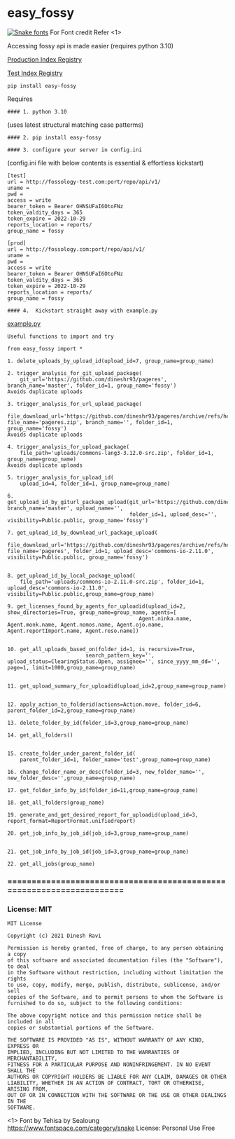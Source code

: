 # easy_fossy

[![Snake fonts](https://see.fontimg.com/api/renderfont4/mLZ3a/eyJyIjoiZnMiLCJoIjoxNzEsInciOjI2MjUsImZzIjo2NSwiZmdjIjoiIzAwMDAwMCIsImJnYyI6IiNGRkZGRkYiLCJ0IjoxfQ/ZWFzeV9mb3NzeQ/terasong.png)](https://www.fontspace.com/category/snake) For Font credit Refer <1>

Accessing fossy api is made easier (requires python 3.10)

[Production Index Registry](https://pypi.org/project/easy-fossy/)

[Test Index Registry](https://test.pypi.org/project/easy-fossy/)

```
pip install easy-fossy
```

Requires

```
#### 1. python 3.10
```

(uses latest structural matching case patterms)

```
#### 2. pip install easy-fossy

```

```
#### 3. configure your server in config.ini
```

(config.ini file with below contents is essential & effortless kickstart)

```
[test]
url = http://fossology-test.com:port/repo/api/v1/
uname =
pwd =
access = write
bearer_token = Bearer OHNSUFaI6OtoFNz
token_valdity_days = 365
token_expire = 2022-10-29
reports_location = reports/
group_name = fossy

[prod]
url = http://fossology.com:port/repo/api/v1/
uname =
pwd =
access = write
bearer_token = Bearer OHNSUFaI6OtoFNz
token_valdity_days = 365
token_expire = 2022-10-29
reports_location = reports/
group_name = fossy
```

```
#### 4.  Kickstart straight away with example.py
```

[example.py](https://github.com/dineshr93/easy_fossy/blob/master/example.py)

```
Useful functions to import and try

from easy_fossy import *

1. delete_uploads_by_upload_id(upload_id=7, group_name=group_name)

2. trigger_analysis_for_git_upload_package(
    git_url='https://github.com/dineshr93/pageres', branch_name='master', folder_id=1, group_name='fossy')
Avoids duplicate uploads

3. trigger_analysis_for_url_upload_package(
    file_download_url='https://github.com/dineshr93/pageres/archive/refs/heads/master.zip', file_name='pageres.zip', branch_name='', folder_id=1, group_name='fossy')
Avoids duplicate uploads

4. trigger_analysis_for_upload_package(
    file_path='uploads/commons-lang3-3.12.0-src.zip', folder_id=1, group_name=group_name)
Avoids duplicate uploads

5. trigger_analysis_for_upload_id(
    upload_id=4, folder_id=1, group_name=group_name)

6. get_upload_id_by_giturl_package_upload(git_url='https://github.com/dineshr93/pageres', branch_name='master', upload_name='',
                                       folder_id=1, upload_desc='', visibility=Public.public, group_name='fossy')

7. get_upload_id_by_download_url_package_upload(
    file_download_url='https://github.com/dineshr93/pageres/archive/refs/heads/master.zip', file_name='pageres', folder_id=1, upload_desc='commons-io-2.11.0', visibility=Public.public, group_name='fossy')


8. get_upload_id_by_local_package_upload(
    file_path='uploads/commons-io-2.11.0-src.zip', folder_id=1, upload_desc='commons-io-2.11.0', visibility=Public.public,group_name=group_name)

9. get_licenses_found_by_agents_for_uploadid(upload_id=2, show_directories=True, group_name=group_name, agents=[
                                          Agent.ninka.name, Agent.monk.name, Agent.nomos.name, Agent.ojo.name, Agent.reportImport.name, Agent.reso.name])


10. get_all_uploads_based_on(folder_id=1, is_recursive=True,
                         search_pattern_key='', upload_status=ClearingStatus.Open, assignee='', since_yyyy_mm_dd='', page=1, limit=1000,group_name=group_name)


11. get_upload_summary_for_uploadid(upload_id=2,group_name=group_name)


12. apply_action_to_folderid(actions=Action.move, folder_id=6, parent_folder_id=2,group_name=group_name)

13. delete_folder_by_id(folder_id=3,group_name=group_name)

14. get_all_folders()


15. create_folder_under_parent_folder_id(
    parent_folder_id=1, folder_name='test',group_name=group_name)

16. change_folder_name_or_desc(folder_id=3, new_folder_name='', new_folder_desc='',group_name=group_name)

17. get_folder_info_by_id(folder_id=11,group_name=group_name)

18. get_all_folders(group_name)

19. generate_and_get_desired_report_for_uploadid(upload_id=3, report_format=ReportFormat.unifiedreport)

20. get_job_info_by_job_id(job_id=3,group_name=group_name)


21. get_job_info_by_job_id(job_id=3,group_name=group_name)

22. get_all_jobs(group_name)
```

### =====================================================================

### License: MIT

```
MIT License

Copyright (c) 2021 Dinesh Ravi

Permission is hereby granted, free of charge, to any person obtaining a copy
of this software and associated documentation files (the "Software"), to deal
in the Software without restriction, including without limitation the rights
to use, copy, modify, merge, publish, distribute, sublicense, and/or sell
copies of the Software, and to permit persons to whom the Software is
furnished to do so, subject to the following conditions:

The above copyright notice and this permission notice shall be included in all
copies or substantial portions of the Software.

THE SOFTWARE IS PROVIDED "AS IS", WITHOUT WARRANTY OF ANY KIND, EXPRESS OR
IMPLIED, INCLUDING BUT NOT LIMITED TO THE WARRANTIES OF MERCHANTABILITY,
FITNESS FOR A PARTICULAR PURPOSE AND NONINFRINGEMENT. IN NO EVENT SHALL THE
AUTHORS OR COPYRIGHT HOLDERS BE LIABLE FOR ANY CLAIM, DAMAGES OR OTHER
LIABILITY, WHETHER IN AN ACTION OF CONTRACT, TORT OR OTHERWISE, ARISING FROM,
OUT OF OR IN CONNECTION WITH THE SOFTWARE OR THE USE OR OTHER DEALINGS IN THE
SOFTWARE.
```

<1>
Font by Tehisa by Sealoung
https://www.fontspace.com/category/snake
License: Personal Use Free
